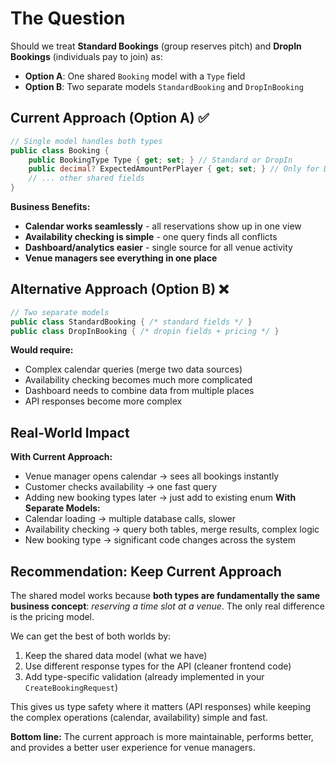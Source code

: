 # The Question
Should we treat **Standard Bookings** (group reserves pitch) and **DropIn Bookings** (individuals pay to join) as:
- **Option A**: One shared `Booking` model with a `Type` field
- **Option B**: Two separate models `StandardBooking` and `DropInBooking`
## Current Approach (Option A) ✅

```csharp
// Single model handles both types
public class Booking {
    public BookingType Type { get; set; } // Standard or DropIn
    public decimal? ExpectedAmountPerPlayer { get; set; } // Only for DropIn
    // ... other shared fields
}
```

**Business Benefits:**
- **Calendar works seamlessly** - all reservations show up in one view
- **Availability checking is simple** - one query finds all conflicts
- **Dashboard/analytics easier** - single source for all venue activity
- **Venue managers see everything in one place**
## Alternative Approach (Option B) ❌

```csharp
// Two separate models
public class StandardBooking { /* standard fields */ }
public class DropInBooking { /* dropin fields + pricing */ }
```

**Would require:**
- Complex calendar queries (merge two data sources)
- Availability checking becomes much more complicated
- Dashboard needs to combine data from multiple places
- API responses become more complex
## Real-World Impact
**With Current Approach:**
- Venue manager opens calendar → sees all bookings instantly
- Customer checks availability → one fast query
- Adding new booking types later → just add to existing enum
**With Separate Models:**
- Calendar loading → multiple database calls, slower
- Availability checking → query both tables, merge results, complex logic
- New booking type → significant code changes across the system
## Recommendation: Keep Current Approach
The shared model works because **both types are fundamentally the same business concept**: *reserving a time slot at a venue*. The only real difference is the pricing model.

We can get the best of both worlds by:
1. Keep the shared data model (what we have)
2. Use different response types for the API (cleaner frontend code)
3. Add type-specific validation (already implemented in your `CreateBookingRequest`)

This gives us type safety where it matters (API responses) while keeping the complex operations (calendar, availability) simple and fast.

**Bottom line:** The current approach is more maintainable, performs better, and provides a better user experience for venue managers.
